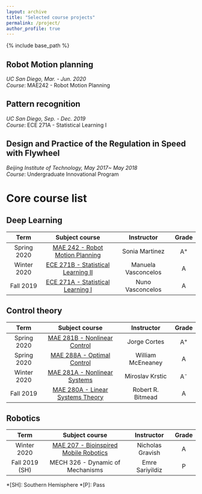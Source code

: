 ```yaml
---
layout: archive
title: "Selected course projects"
permalink: /project/
author_profile: true
---
```


{% include base_path %}

## Robot Motion planning

*UC San Diego, Mar. - Jun. 2020*  
*Course*: MAE242 - Robot Motion Planning



## Pattern recognition

*UC San Diego, Sep. - Dec. 2019*  
*Course*: ECE 271A - Statistical Learning I


## Design and Practice of the Regulation in Speed with Flywheel 

*Beijing Institute of Technology, May 2017~ May 2018*  
*Course*: Undergraduate Innovational Program

Core course list
======

## Deep Learning

| Term | Subject course | Instructor | Grade |
| :----: | :----: | :----: | :----: |
| Spring 2020 | [MAE 242 - Robot Motion Planning](#) | Sonia Martinez |A<sup>+ |
| Winter 2020 | [ECE 271B - Statistical Learning II](#) | Manuela Vasconcelos | A |
| Fall 2019 | [ECE 271A - Statistical Learning I](#) | Nuno Vasconcelos |A |

## Control theory

| Term | Subject course | Instructor | Grade |
| :----: | :----: | :----: | :----: |
| Spring 2020 | [MAE 281B - Nonlinear Control](#) | Jorge Cortes | A<sup>+ |
| Spring 2020 |[MAE 288A - Optimal Control](#) | William McEneaney |A |
| Winter 2020 | [MAE 281A - Nonlinear Systems](#) | Miroslav Krstic | A<sup>- |
| Fall 2019 | [MAE 280A - Linear Systems Theory](#) | Robert R. Bitmead | A |
  
## Robotics

| Term | Subject course | Instructor | Grade |
| :----: | :----: | :----: | :----: |
| Winter 2020 | [MAE 207 - Bioinspired Mobile Robotics](#) | Nicholas Gravish | A |
| Fall 2019 (SH) | MECH 326 - Dynamic of Mechanisms | Emre Sariyildiz | P|

*[SH]: Southern Hemisphere
*[P]: Pass
